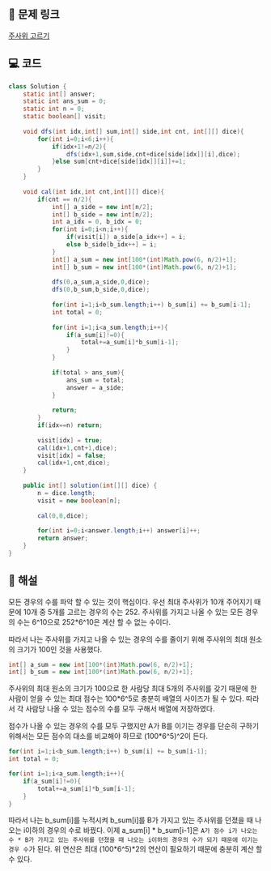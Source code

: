 ## 🔗 문제 링크
[주사위 고르기](https://school.programmers.co.kr/learn/courses/30/lessons/258709)

## 💻 코드
```java
class Solution {
    static int[] answer;
    static int ans_sum = 0;
    static int n = 0;
    static boolean[] visit;
    
    void dfs(int idx,int[] sum,int[] side,int cnt, int[][] dice){
        for(int i=0;i<6;i++){
            if(idx+1!=n/2){
                dfs(idx+1,sum,side,cnt+dice[side[idx]][i],dice);
            }else sum[cnt+dice[side[idx]][i]]+=1;
        }
    }
    
    void cal(int idx,int cnt,int[][] dice){
        if(cnt == n/2){
            int[] a_side = new int[n/2];
            int[] b_side = new int[n/2];
            int a_idx = 0, b_idx = 0;
            for(int i=0;i<n;i++){
                if(visit[i]) a_side[a_idx++] = i;
                else b_side[b_idx++] = i;
            }
            int[] a_sum = new int[100*(int)Math.pow(6, n/2)+1];
            int[] b_sum = new int[100*(int)Math.pow(6, n/2)+1];
            
            dfs(0,a_sum,a_side,0,dice);
            dfs(0,b_sum,b_side,0,dice);
            
            for(int i=1;i<b_sum.length;i++) b_sum[i] += b_sum[i-1];
            int total = 0;
            
            for(int i=1;i<a_sum.length;i++){
                if(a_sum[i]!=0){
                    total+=a_sum[i]*b_sum[i-1];
                }
            }
            
            if(total > ans_sum){
                ans_sum = total;
                answer = a_side;
            }
            
            return;
        }
        if(idx==n) return;
        
        visit[idx] = true;
        cal(idx+1,cnt+1,dice);
        visit[idx] = false;
        cal(idx+1,cnt,dice);
    }
    
    public int[] solution(int[][] dice) {
        n = dice.length;
        visit = new boolean[n];
        
        cal(0,0,dice);
        
        for(int i=0;i<answer.length;i++) answer[i]++;
        return answer;
    }
}
```

## 📝 해설

모든 경우의 수를 파악 할 수 있는 것이 핵심이다.
우선 최대 주사위가 10개 주어지기 때문에 10개 중 5개를 고르는 경우의 수는 252.
주사위를 가지고 나올 수 있는 모든 경우의 수는 6^10으로 252*6^10은 계산 할 수 없는 수이다.

따라서 나는 주사위를 가지고 나올 수 있는 경우의 수를 줄이기 위해 주사위의 최대 원소의 크기가 100인 것을 사용했다.

```java
int[] a_sum = new int[100*(int)Math.pow(6, n/2)+1];
int[] b_sum = new int[100*(int)Math.pow(6, n/2)+1];
```
주사위의 최대 원소의 크기가 100으로 한 사람당 최대 5개의 주사위를 갖기 때문에 한 사람이 얻을 수 있는 최대 점수는 100*6^5로 충분히 배열의 사이즈가 될 수 있다. 따라서 각 사람당 나올 수 있는 점수의 수를 모두 구해서 배열에 저장하였다.

점수가 나올 수 있는 경우의 수를 모두 구했지만 A가 B를 이기는 경우를 단순히 구하기 위해서는 모든 점수의 대소를 비교해야 하므로 (100*6^5)^2이 든다.

```java
for(int i=1;i<b_sum.length;i++) b_sum[i] += b_sum[i-1];
int total = 0;

for(int i=1;i<a_sum.length;i++){
    if(a_sum[i]!=0){
        total+=a_sum[i]*b_sum[i-1];
    }
}

```

따라서 나는 b_sum[i]를 누적시켜 b_sum[i]를 B가 가지고 있는 주사위를 던졌을 때 나오는 i이하의 경우의 수로 바꿨다.
이제 a_sum[i] * b_sum[i-1]은 `A가 점수 i가 나오는 수 * B가 가지고 있는 주사위를 던졌을 때 나오는 i이하의 경우의 수가 되기 때문에 이기는 경우 수`가 된다.
위 연산은 최대 (100*6^5)*2의 연산이 필요하기 때문에 충분히 계산 할 수 있다.


